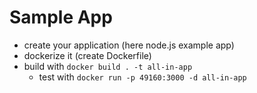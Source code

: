 Sample App
=========

* create your application (here node.js example app)
* dockerize it (create Dockerfile)
* build with `docker build . -t all-in-app`
    * test with `docker run -p 49160:3000 -d all-in-app`

